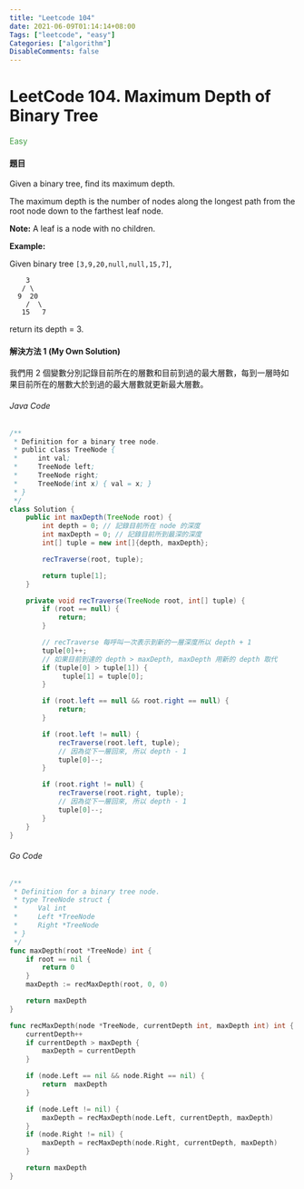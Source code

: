 ```yaml
---
title: "Leetcode 104"
date: 2021-06-09T01:14:14+08:00
Tags: ["leetcode", "easy"]
Categories: ["algorithm"]
DisableComments: false
---
```


# LeetCode 104. Maximum Depth of Binary Tree

<span style="color: #43a047;">Easy</span>

#### 題目
Given a binary tree, find its maximum depth.

The maximum depth is the number of nodes along the longest path from the root node down to the farthest leaf node.

**Note:** A leaf is a node with no children.

**Example:**

Given binary tree `[3,9,20,null,null,15,7]`,
```
    3
   / \
  9  20
    /  \
   15   7
```
return its depth = 3.

#### 解決方法 1 (My Own Solution)
我們用 2 個變數分別記錄目前所在的層數和目前到過的最大層數，每到一層時如果目前所在的層數大於到過的最大層數就更新最大層數。

###### Java Code
```java
/**
 * Definition for a binary tree node.
 * public class TreeNode {
 *     int val;
 *     TreeNode left;
 *     TreeNode right;
 *     TreeNode(int x) { val = x; }
 * }
 */
class Solution {
    public int maxDepth(TreeNode root) {
        int depth = 0; // 記錄目前所在 node 的深度
        int maxDepth = 0; // 記錄目前所到最深的深度
        int[] tuple = new int[]{depth, maxDepth};

        recTraverse(root, tuple);

        return tuple[1];
    }

    private void recTraverse(TreeNode root, int[] tuple) {
        if (root == null) {
            return;
        }

        // recTraverse 每呼叫一次表示到新的一層深度所以 depth + 1
        tuple[0]++;
        // 如果目前到達的 depth > maxDepth, maxDepth 用新的 depth 取代
        if (tuple[0] > tuple[1]) {
             tuple[1] = tuple[0];
        }

        if (root.left == null && root.right == null) {
            return;
        }

        if (root.left != null) {
            recTraverse(root.left, tuple);
            // 因為從下一層回來, 所以 depth - 1
            tuple[0]--;
        }

        if (root.right != null) {
            recTraverse(root.right, tuple);
            // 因為從下一層回來, 所以 depth - 1
            tuple[0]--;
        }
    }
}
```

###### Go Code
```go
/**
 * Definition for a binary tree node.
 * type TreeNode struct {
 *     Val int
 *     Left *TreeNode
 *     Right *TreeNode
 * }
 */
func maxDepth(root *TreeNode) int {
    if root == nil {
        return 0
    }
    maxDepth := recMaxDepth(root, 0, 0)

    return maxDepth
}

func recMaxDepth(node *TreeNode, currentDepth int, maxDepth int) int {
    currentDepth++
    if currentDepth > maxDepth {
        maxDepth = currentDepth
    }

    if (node.Left == nil && node.Right == nil) {
        return  maxDepth
    }

    if (node.Left != nil) {
        maxDepth = recMaxDepth(node.Left, currentDepth, maxDepth)
    }
    if (node.Right != nil) {
        maxDepth = recMaxDepth(node.Right, currentDepth, maxDepth)
    }

    return maxDepth
}
```